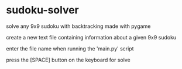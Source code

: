 # sudoku-solver
solve any 9x9 sudoku with backtracking made with pygame

create a new text file containing information about a given 9x9 sudoku

enter the file name when running the 'main.py' script

press the [SPACE] button on the keyboard for solve
